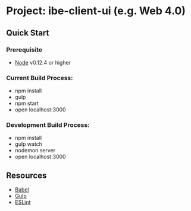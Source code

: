 # Project: ibe-client-ui (e.g. Web 4.0)

## Quick Start

### Prerequisite

- [Node](https://nodejs.org/en/) v0.12.4 or higher

### Current Build Process:
* npm install
* gulp
* npm start
* open localhost:3000

### Development Build Process:
* npm install
* gulp watch
* nodemon server
* open localhost:3000

## Resources

- [Babel](http://babeljs.io/)
- [Gulp](http://gulpjs.com/)
- [ESLint](http://eslint.org/)
